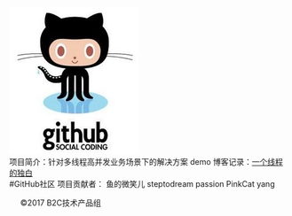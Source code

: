 ![baidu](https://github.com/steptodreamtop/github_test/raw/master/lib/image/github.jpg "Google logo")  
项目简介：针对多线程高并发业务场景下的解决方案 demo
博客记录：<a href="http://blog.csdn.net/steptodreamone/article/details/77366523"  target="_blank" class="cp-feedback" onmousedown="return ns_c({'fm':'behs','tab':'tj_homefb'})">一个线程的独白</a><br/>
#GitHub社区 项目贡献者： 鱼的微笑儿     steptodream  passion  PinkCat  yang    
<div id="ftCon">

<div class="ftCon-Wrapper"><div id="ftConw">
<p id="cp">&nbsp;&nbsp;&nbsp;&nbsp;&nbsp;&copy;2017&nbsp;B2C技术产品组&nbsp;</p>